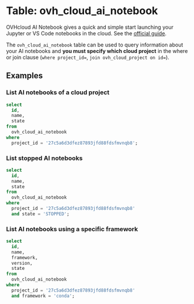 # Table: ovh_cloud_ai_notebook

OVHcloud AI Notebook gives a quick and simple start launching your Jupyter or VS Code notebooks in the cloud. See the [official guide](https://www.ovhcloud.com/en/public-cloud/ai-notebooks/).

The `ovh_cloud_ai_notebook` table can be used to query information about your AI notebooks and **you must specify which cloud project** in the where or join clause (`where project_id=`, `join ovh_cloud_project on id=`).

## Examples

### List AI notebooks of a cloud project

```sql
select
  id,
  name,
  state
from
  ovh_cloud_ai_notebook
where
  project_id = '27c5a6d3dfez87893jfd88fdsfmvnqb8';
```

### List stopped AI notebooks

```sql
select
  id,
  name,
  state
from
  ovh_cloud_ai_notebook
where
  project_id = '27c5a6d3dfez87893jfd88fdsfmvnqb8'
  and state = 'STOPPED';
```

### List AI notebooks using a specific framework

```sql
select
  id,
  name,
  framework,
  version,
  state
from
  ovh_cloud_ai_notebook
where
  project_id = '27c5a6d3dfez87893jfd88fdsfmvnqb8'
  and framework = 'conda';
```
